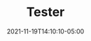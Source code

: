 ---
title: Tester
description:
toc: true
authors: []
date: 2021-11-19T14:10:10-05:00
lastmod: 2021-11-19T14:10:10-05:00
draft: false
weight: 1
---